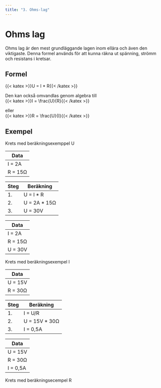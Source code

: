 ```yaml
---
title: "3. Ohms-lag"
---
```

# Ohms lag

Ohms lag är den mest grundläggande lagen inom ellära och även den viktigaste.
Denna formel används för att kunna räkna ut spänning, strömm och resistans 
i kretsar.

## Formel
{{< katex >}}U = I * R{{< /katex >}} 

Den kan också omvandlas genom algebra till  
{{< katex >}}I = \frac{U}{R}{{< /katex >}}

eller  
{{< katex >}}R = \frac{U}{I}{{< /katex >}}

## Exempel

Krets med beräkningsexemppel U

| Data       |
| ---------- |
| I = 2A     | 
| R = 15Ω    | 

| Steg | Beräkning    |
| ---- | ------------ |
| 1.   | U = I * R    |
| 2.   | U = 2A * 15Ω |
| 3.   | U = 30V      |

| Data       |
| ---------- |
| I = 2A     | 
| R = 15Ω    | 
| U = 30V    | 

Krets med beräkningsexempel I

| Data       |
| ---------- |
| U = 15V    | 
| R = 30Ω    | 

| Steg | Beräkning    |
| ---- | ------------ |
| 1.   | I = U/R    |
| 2.   | U = 15V * 30Ω |
| 3.   | I = 0,5A      |

| Data       |
| ---------- |
| U = 15V    | 
| R = 30Ω    | 
| I = 0,5A   | 

Krets med beräkningsecempel R

